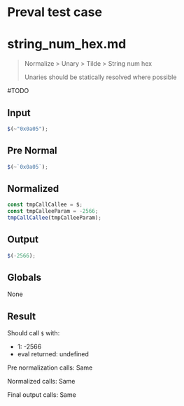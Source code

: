 # Preval test case

# string_num_hex.md

> Normalize > Unary > Tilde > String num hex
>
> Unaries should be statically resolved where possible

#TODO

## Input

`````js filename=intro
$(~"0x0a05");
`````

## Pre Normal

`````js filename=intro
$(~`0x0a05`);
`````

## Normalized

`````js filename=intro
const tmpCallCallee = $;
const tmpCalleeParam = -2566;
tmpCallCallee(tmpCalleeParam);
`````

## Output

`````js filename=intro
$(-2566);
`````

## Globals

None

## Result

Should call `$` with:
 - 1: -2566
 - eval returned: undefined

Pre normalization calls: Same

Normalized calls: Same

Final output calls: Same

